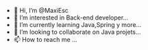 - 👋 Hi, I’m @MaxiEsc
- 👀 I’m interested in Back-end developer...
- 🌱 I’m currently learning Java,Spring y more...
- 💞️ I’m looking to collaborate on Java projets...
- 📫 How to reach me ...

<!---
MaxiEsc/MaxiEsc is a ✨ special ✨ repository because its `README.md` (this file) appears on your GitHub profile.
You can click the Preview link to take a look at your changes.
--->
